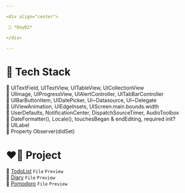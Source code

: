 ```yaml
---

<div align="center">

 💚 *Day02*

</div>

---
```


# 🤖 Tech Stack
🍏 UITextField, UITextView, UITableView, UICollectionView  
🍏 UIImage, UIProgressView, UIAlertController, UITabBarController  
🍏 UIBarButtonItem, UIDatePicker, UI~Datasource, UI~Delegate  
🍏 UIViewAnimation, UIEdgeInsets, UIScreen.main.bounds.width  
🍏 UserDefaults, NotificationCenter, DispatchSourceTimer, AudioToolbox  
🍏 DateFormatter(), Locale(), touchesBegan & endEditing, required init?  
🍎 UILabel  
🍎 Property Observer(didSet)  

# ❤️‍🔥 Project
📂 [TodoList](https://github.com/DCherish/iOS_N_Swift/tree/main/Day02/TodoList) `File` `Preview`  
📁 [Diary](https://github.com/DCherish/iOS_N_Swift/tree/main/Day02/Diary) `File` `Preview`  
📁 [Pomodoro](https://github.com/DCherish/iOS_N_Swift/tree/main/Day02/Pomodoro) `File` `Preview`  